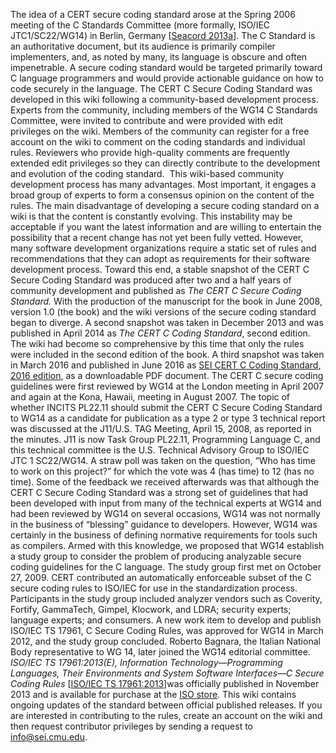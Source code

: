 The idea of a CERT secure coding standard arose at the Spring 2006 meeting of the C Standards Committee (more formally, ISO/IEC JTC1/SC22/WG14) in Berlin, Germany \[[Seacord 2013a](AA.-Bibliography_87152170.html#AA.Bibliography-Seacord2013a)\]. The C Standard is an authoritative document, but its audience is primarily compiler implementers, and, as noted by many, its language is obscure and often impenetrable. A secure coding standard would be targeted primarily toward C language programmers and would provide actionable guidance on how to code securely in the language.
The CERT C Secure Coding Standard was developed in this wiki following a community-based development process. Experts from the community, including members of the WG14 C Standards Committee, were invited to contribute and were provided with edit privileges on the wiki. Members of the community can register for a free account on the wiki to comment on the coding standards and individual rules. Reviewers who provide high-quality comments are frequently extended edit privileges so they can directly contribute to the development and evolution of the coding standard. 
This wiki-based community development process has many advantages. Most important, it engages a broad group of experts to form a consensus opinion on the content of the rules. The main disadvantage of developing a secure coding standard on a wiki is that the content is constantly evolving. This instability may be acceptable if you want the latest information and are willing to entertain the possibility that a recent change has not yet been fully vetted. However, many software development organizations require a static set of rules and recommendations that they can adopt as requirements for their software development process.
Toward this end, a stable snapshot of the CERT C Secure Coding Standard was produced after two and a half years of community development and published as *The CERT* *C Secure Coding Standard.* With the production of the manuscript for the book in June 2008, version 1.0 (the book) and the wiki versions of the secure coding standard began to diverge. A second snapshot was taken in December 2013 and was published in April 2014 as *The CERT* *C Coding Standard*, second edition. The wiki had become so comprehensive by this time that only the rules were included in the second edition of the book. A third snapshot was taken in March 2016 and published in June 2016 as [SEI CERT C Coding Standard, 2016 edition](http://www.cert.org/secure-coding/products-services/secure-coding-download.cfm), as a downloadable PDF document.
The CERT C secure coding guidelines were first reviewed by WG14 at the London meeting in April 2007 and again at the Kona, Hawaii, meeting in August 2007.
The topic of whether INCITS PL22.11 should submit the CERT C Secure Coding Standard to WG14 as a candidate for publication as a type 2 or type 3 technical report was discussed at the J11/U.S. TAG Meeting, April 15, 2008, as reported in the minutes. J11 is now Task Group PL22.11, Programming Language C, and this technical committee is the U.S. Technical Advisory Group to ISO/IEC JTC 1 SC22/WG14.
A straw poll was taken on the question, “Who has time to work on this project?” for which the vote was 4 (has time) to 12 (has no time). Some of the feedback we received afterwards was that although the CERT C Secure Coding Standard was a strong set of guidelines that had been developed with input from many of the technical experts at WG14 and had been reviewed by WG14 on several occasions, WG14 was not normally in the business of “blessing” guidance to developers. However, WG14 was certainly in the business of defining normative requirements for tools such as compilers.
Armed with this knowledge, we proposed that WG14 establish a study group to consider the problem of producing analyzable secure coding guidelines for the C language. The study group first met on October 27, 2009. CERT contributed an automatically enforceable subset of the C secure coding rules to ISO/IEC for use in the standardization process.
Participants in the study group included analyzer vendors such as Coverity, Fortify, GammaTech, Gimpel, Klocwork, and LDRA; security experts; language experts; and consumers. A new work item to develop and publish ISO/IEC TS 17961, C Secure Coding Rules, was approved for WG14 in March 2012, and the study group concluded. Roberto Bagnara, the Italian National Body representative to WG 14, later joined the WG14 editorial committee. *ISO/IEC TS 17961:2013(E), Information Technology—Programming Languages, Their Environments and System Software Interfaces—C Secure Coding Rules* \[[ISO/IEC TS 17961:2013](AA.-Bibliography_87152170.html#AA.Bibliography-ISO/IECTS17961-2013)\]was officially published in November 2013 and is available for purchase at the [ISO store](http://www.iso.org/iso/catalogue_detail.htm?csnumber=61134).
This wiki contains ongoing updates of the standard between official published releases. If you are interested in contributing to the rules, create an account on the wiki and then request contributor privileges by sending a request to <info@sei.cmu.edu>.
